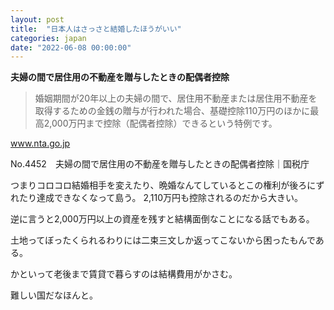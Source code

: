 ```yaml
---
layout: post
title:  "日本人はさっさと結婚したほうがいい"
categories: japan
date: "2022-06-08 00:00:00"
---
```


**夫婦の間で居住用の不動産を贈与したときの配偶者控除**

> 婚姻期間が20年以上の夫婦の間で、居住用不動産または居住用不動産を取得するための金銭の贈与が行われた場合、基礎控除110万円のほかに最高2,000万円まで控除（配偶者控除）できるという特例です。


<div class="card">
  <a href="https://www.nta.go.jp/taxes/shiraberu/taxanswer/zoyo/4452.htm"></a>
  <div class="card__header">
    <a href="https://www.nta.go.jp/taxes/shiraberu/taxanswer/zoyo/4452.htm">www.nta.go.jp</a>
  </div>
  <div class="card__image">
    <img src="">
  </div>
  <div class="card__title">
    <p>No.4452 夫婦の間で居住用の不動産を贈与したときの配偶者控除｜国税庁</p>
  </div>
  <div class="card__description">
    <p></p>
  </div>
</div>


つまりコロコロ結婚相手を変えたり、晩婚なんてしているとこの権利が後ろにずれたり達成できなくなって島う。
2,110万円も控除されるのだから大きい。

逆に言うと2,000万円以上の資産を残すと結構面倒なことになる話でもある。

土地ってぼったくられるわりには二束三文しか返ってこないから困ったもんである。

かといって老後まで賃貸で暮らすのは結構費用がかさむ。

難しい国だなほんと。


